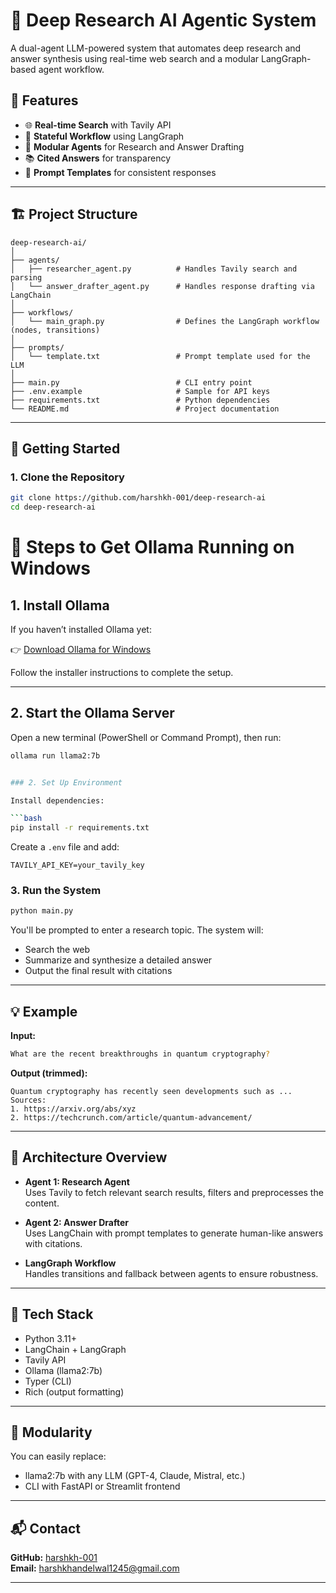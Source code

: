 # 🧠 Deep Research AI Agentic System

A dual-agent LLM-powered system that automates deep research and answer synthesis using real-time web search and a modular LangGraph-based agent workflow.

## 📌 Features

- 🌐 **Real-time Search** with Tavily API
- 🔄 **Stateful Workflow** using LangGraph
- 🧩 **Modular Agents** for Research and Answer Drafting
- 📚 **Cited Answers** for transparency
- 📎 **Prompt Templates** for consistent responses

---

## 🏗️ Project Structure

```
deep-research-ai/
│
├── agents/
│   ├── researcher_agent.py          # Handles Tavily search and parsing
│   └── answer_drafter_agent.py      # Handles response drafting via LangChain
│
├── workflows/
│   └── main_graph.py                # Defines the LangGraph workflow (nodes, transitions)
│
├── prompts/
│   └── template.txt                 # Prompt template used for the LLM
│
├── main.py                          # CLI entry point
├── .env.example                     # Sample for API keys
├── requirements.txt                 # Python dependencies
└── README.md                        # Project documentation
```

---

## 🚀 Getting Started

### 1. Clone the Repository

```bash
git clone https://github.com/harshkh-001/deep-research-ai
cd deep-research-ai
```

# 🧠 Steps to Get Ollama Running on Windows

## 1. Install Ollama

If you haven’t installed Ollama yet:

👉 [Download Ollama for Windows](https://ollama.com/download)

Follow the installer instructions to complete the setup.

---

## 2. Start the Ollama Server

Open a new terminal (PowerShell or Command Prompt), then run:

```bash
ollama run llama2:7b


### 2. Set Up Environment

Install dependencies:

```bash
pip install -r requirements.txt
```

Create a `.env` file and add:

```
TAVILY_API_KEY=your_tavily_key
```

### 3. Run the System

```bash
python main.py
```

You'll be prompted to enter a research topic. The system will:
- Search the web
- Summarize and synthesize a detailed answer
- Output the final result with citations

---

## 💡 Example

**Input:**  
```bash
What are the recent breakthroughs in quantum cryptography?
```

**Output (trimmed):**
```
Quantum cryptography has recently seen developments such as ...  
Sources:  
1. https://arxiv.org/abs/xyz  
2. https://techcrunch.com/article/quantum-advancement/
```

---

## 🧠 Architecture Overview

- **Agent 1: Research Agent**  
  Uses Tavily to fetch relevant search results, filters and preprocesses the content.

- **Agent 2: Answer Drafter**  
  Uses LangChain with prompt templates to generate human-like answers with citations.

- **LangGraph Workflow**  
  Handles transitions and fallback between agents to ensure robustness.

---

## 🧪 Tech Stack

- Python 3.11+
- LangChain + LangGraph
- Tavily API
- Ollama (llama2:7b)
- Typer (CLI)
- Rich (output formatting)

---

## 📂 Modularity

You can easily replace:
- llama2:7b with any LLM (GPT-4, Claude, Mistral, etc.)
- CLI with FastAPI or Streamlit frontend

---

## 📬 Contact

**GitHub:** [harshkh-001](https://github.com/harshkh-001)  
**Email:** harshkhandelwal1245@gmail.com

---

